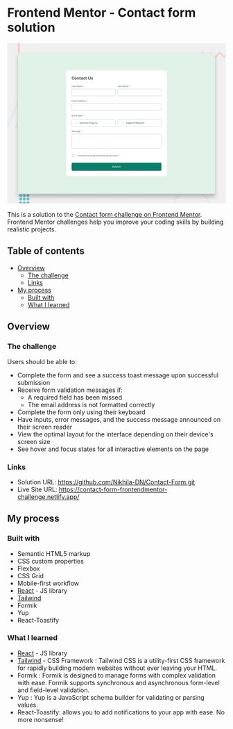 # Frontend Mentor - Contact form solution

![Design preview for the Contact Form coding challenge](./design/desktop-preview.jpg)

This is a solution to the [Contact form challenge on Frontend Mentor](https://www.frontendmentor.io/challenges/contact-form--G-hYlqKJj). Frontend Mentor challenges help you improve your coding skills by building realistic projects. 

## Table of contents

- [Overview](#overview)
  - [The challenge](#the-challenge)
  - [Links](#links)
- [My process](#my-process)
  - [Built with](#built-with)
  - [What I learned](#what-i-learned)


## Overview

### The challenge

Users should be able to:

- Complete the form and see a success toast message upon successful submission
- Receive form validation messages if:
  - A required field has been missed
  - The email address is not formatted correctly
- Complete the form only using their keyboard
- Have inputs, error messages, and the success message announced on their screen reader
- View the optimal layout for the interface depending on their device's screen size
- See hover and focus states for all interactive elements on the page


### Links

- Solution URL: https://github.com/Nikhila-DN/Contact-Form.git
- Live Site URL: https://contact-form-frontendmentor-challenge.netlify.app/

## My process

### Built with

- Semantic HTML5 markup
- CSS custom properties
- Flexbox
- CSS Grid
- Mobile-first workflow
- [React](https://reactjs.org/) - JS library
- [Tailwind](https://tailwindcss.com/) 
- Formik 
- Yup 
- React-Toastify


### What I learned

- [React](https://reactjs.org/) - JS library
- [Tailwind](https://tailwindcss.com/) - CSS Framework : Tailwind CSS is a utility-first CSS framework for rapidly building modern websites without ever leaving your HTML.
- Formik : Formik is designed to manage forms with complex validation with ease. Formik supports synchronous and asynchronous form-level and field-level validation.
- Yup : Yup is a JavaScript schema builder for validating or parsing values.
- React-Toastify: allows you to add notifications to your app with ease. No more nonsense!
